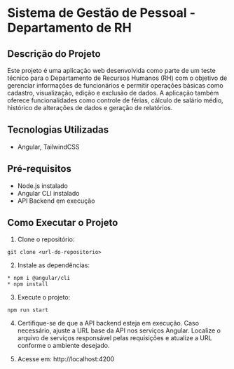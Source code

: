 # Sistema de Gestão de Pessoal - Departamento de RH
## Descrição do Projeto

Este projeto é uma aplicação web desenvolvida como parte de um teste técnico para o Departamento de Recursos Humanos (RH) com o objetivo de gerenciar informações de funcionários e permitir operações básicas como cadastro, visualização, edição e exclusão de dados. A aplicação também oferece funcionalidades como controle de férias, cálculo de salário médio, histórico de alterações de dados e geração de relatórios.

## Tecnologias Utilizadas

* Angular, TailwindCSS

## Pré-requisitos

* Node.js instalado
* Angular CLI instalado
* API Backend em execução

## Como Executar o Projeto

1. Clone o repositório:

```
git clone <url-do-repositorio>
```

2. Instale as dependências:

```
* npm i @angular/cli
* npm install

```

3. Execute o projeto:

```
npm run start
```
4. Certifique-se de que a API backend esteja em execução. Caso necessário, ajuste a URL base da API nos serviços Angular. Localize o arquivo de serviços responsável pelas requisições e atualize a URL conforme o ambiente desejado.
   
5. Acesse em: http://localhost:4200
